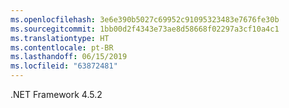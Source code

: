 ```yaml
---
ms.openlocfilehash: 3e6e390b5027c69952c91095323483e7676fe30b
ms.sourcegitcommit: 1bb00d2f4343e73ae8d58668f02297a3cf10a4c1
ms.translationtype: HT
ms.contentlocale: pt-BR
ms.lasthandoff: 06/15/2019
ms.locfileid: "63872481"
---
```

.NET Framework 4.5.2
